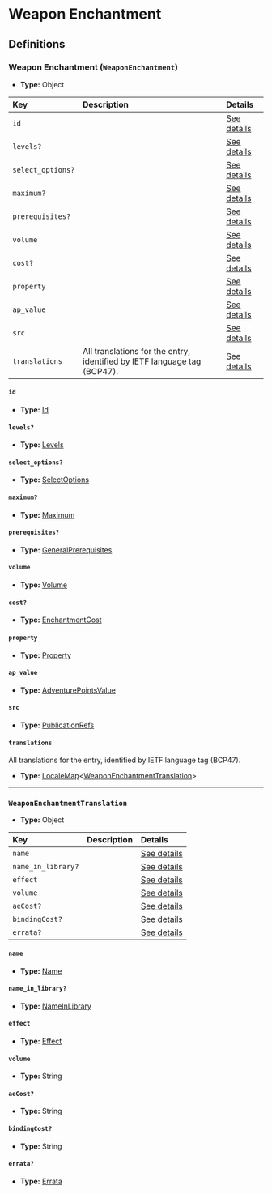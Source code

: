 # Weapon Enchantment

## Definitions

### <a name="WeaponEnchantment"></a> Weapon Enchantment (`WeaponEnchantment`)

- **Type:** Object

Key | Description | Details
:-- | :-- | :--
`id` |  | <a href="#WeaponEnchantment/id">See details</a>
`levels?` |  | <a href="#WeaponEnchantment/levels">See details</a>
`select_options?` |  | <a href="#WeaponEnchantment/select_options">See details</a>
`maximum?` |  | <a href="#WeaponEnchantment/maximum">See details</a>
`prerequisites?` |  | <a href="#WeaponEnchantment/prerequisites">See details</a>
`volume` |  | <a href="#WeaponEnchantment/volume">See details</a>
`cost?` |  | <a href="#WeaponEnchantment/cost">See details</a>
`property` |  | <a href="#WeaponEnchantment/property">See details</a>
`ap_value` |  | <a href="#WeaponEnchantment/ap_value">See details</a>
`src` |  | <a href="#WeaponEnchantment/src">See details</a>
`translations` | All translations for the entry, identified by IETF language tag (BCP47). | <a href="#WeaponEnchantment/translations">See details</a>

#### <a name="WeaponEnchantment/id"></a> `id`

- **Type:** <a href="#Id">Id</a>

#### <a name="WeaponEnchantment/levels"></a> `levels?`

- **Type:** <a href="#Levels">Levels</a>

#### <a name="WeaponEnchantment/select_options"></a> `select_options?`

- **Type:** <a href="#SelectOptions">SelectOptions</a>

#### <a name="WeaponEnchantment/maximum"></a> `maximum?`

- **Type:** <a href="#Maximum">Maximum</a>

#### <a name="WeaponEnchantment/prerequisites"></a> `prerequisites?`

- **Type:** <a href="../_Prerequisite.md#GeneralPrerequisites">GeneralPrerequisites</a>

#### <a name="WeaponEnchantment/volume"></a> `volume`

- **Type:** <a href="#Volume">Volume</a>

#### <a name="WeaponEnchantment/cost"></a> `cost?`

- **Type:** <a href="#EnchantmentCost">EnchantmentCost</a>

#### <a name="WeaponEnchantment/property"></a> `property`

- **Type:** <a href="#Property">Property</a>

#### <a name="WeaponEnchantment/ap_value"></a> `ap_value`

- **Type:** <a href="#AdventurePointsValue">AdventurePointsValue</a>

#### <a name="WeaponEnchantment/src"></a> `src`

- **Type:** <a href="../source/_PublicationRef.md#PublicationRefs">PublicationRefs</a>

#### <a name="WeaponEnchantment/translations"></a> `translations`

All translations for the entry, identified by IETF language tag (BCP47).

- **Type:** <a href="../_LocaleMap.md#LocaleMap">LocaleMap</a>&lt;<a href="#WeaponEnchantmentTranslation">WeaponEnchantmentTranslation</a>&gt;

---

### <a name="WeaponEnchantmentTranslation"></a> `WeaponEnchantmentTranslation`

- **Type:** Object

Key | Description | Details
:-- | :-- | :--
`name` |  | <a href="#WeaponEnchantmentTranslation/name">See details</a>
`name_in_library?` |  | <a href="#WeaponEnchantmentTranslation/name_in_library">See details</a>
`effect` |  | <a href="#WeaponEnchantmentTranslation/effect">See details</a>
`volume` |  | <a href="#WeaponEnchantmentTranslation/volume">See details</a>
`aeCost?` |  | <a href="#WeaponEnchantmentTranslation/aeCost">See details</a>
`bindingCost?` |  | <a href="#WeaponEnchantmentTranslation/bindingCost">See details</a>
`errata?` |  | <a href="#WeaponEnchantmentTranslation/errata">See details</a>

#### <a name="WeaponEnchantmentTranslation/name"></a> `name`

- **Type:** <a href="#Name">Name</a>

#### <a name="WeaponEnchantmentTranslation/name_in_library"></a> `name_in_library?`

- **Type:** <a href="#NameInLibrary">NameInLibrary</a>

#### <a name="WeaponEnchantmentTranslation/effect"></a> `effect`

- **Type:** <a href="#Effect">Effect</a>

#### <a name="WeaponEnchantmentTranslation/volume"></a> `volume`

- **Type:** String

#### <a name="WeaponEnchantmentTranslation/aeCost"></a> `aeCost?`

- **Type:** String

#### <a name="WeaponEnchantmentTranslation/bindingCost"></a> `bindingCost?`

- **Type:** String

#### <a name="WeaponEnchantmentTranslation/errata"></a> `errata?`

- **Type:** <a href="../source/_Erratum.md#Errata">Errata</a>
